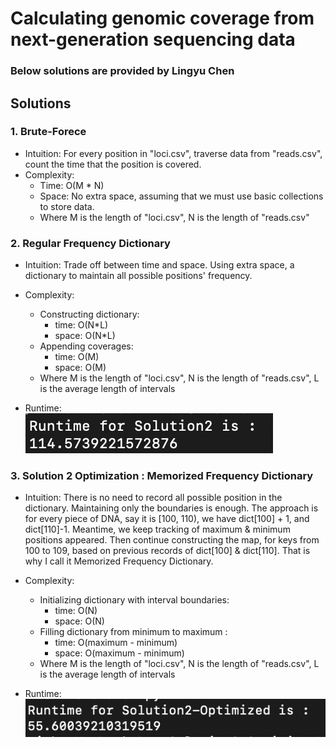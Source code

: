 # Calculating genomic coverage from next-generation sequencing data

### Below solutions are provided by Lingyu Chen

## Solutions

### 1. Brute-Forece

  - Intuition: For every position in "loci.csv", traverse data from "reads.csv", count the time that the position is covered.
  - Complexity: 
     - Time: O(M * N)
     - Space: No extra space, assuming that we must use basic collections to store data.
     - Where M is the length of "loci.csv", N is the length of "reads.csv"


### 2. Regular Frequency Dictionary

  - Intuition: Trade off between time and space. Using extra space, a dictionary to maintain all possible positions' frequency.
  - Complexity: 
     - Constructing dictionary:
        - time: O(N*L)
        - space: O(N*L)
     - Appending coverages:
        - time: O(M)
        - space: O(M) 
    - Where M is the length of "loci.csv", N is the length of "reads.csv", L is the average length of intervals
    
  - Runtime: \
    <img src="solution2_runtime.png">


### 3. Solution 2 Optimization : Memorized Frequency Dictionary

  - Intuition: There is no need to record all possible position in the dictionary. Maintaining only the boundaries is enough. The approach is for every piece of DNA, say it is [100, 110), 
  we have dict[100] + 1, and dict[110]-1. Meantime, we keep tracking of maximum & minimum positions appeared. Then continue constructing the map, for keys from 100 to 109, based on previous records of dict[100] & dict[110]. That is why I call it Memorized Frequency Dictionary.
  - Complexity: 
     - Initializing dictionary with interval boundaries:
        - time: O(N)
        - space: O(N)
     - Filling dictionary from minimum to maximum  :
        - time: O(maximum - minimum) 
        - space: O(maximum - minimum) 
    - Where M is the length of "loci.csv", N is the length of "reads.csv", L is the average length of intervals
    
  - Runtime: \
    <img src="solution2_optimized_runtime.png">

